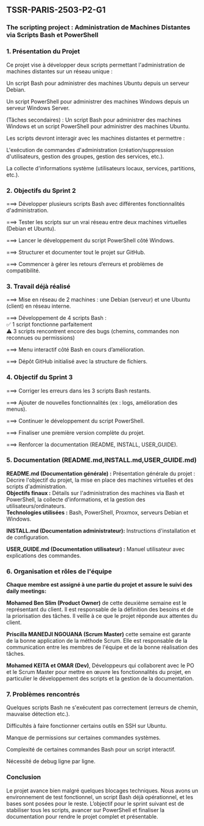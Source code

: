 ## TSSR-PARIS-2503-P2-G1

### The scripting project : Administration de Machines Distantes via Scripts Bash et PowerShell

### 1. Présentation du Projet

Ce projet vise à développer deux scripts permettant l'administration de machines distantes sur un réseau unique :

Un script Bash pour administrer des machines Ubuntu depuis un serveur Debian.

Un script PowerShell pour administrer des machines Windows depuis un serveur Windows Server.

(Tâches secondaires) : Un script Bash pour administrer des machines Windows et un script PowerShell pour administrer des machines Ubuntu.

Les scripts devront interagir avec les machines distantes et permettre :

L'exécution de commandes d'administration (création/suppression d'utilisateurs, gestion des groupes, gestion des services, etc.).

La collecte d'informations système (utilisateurs locaux, services, partitions, etc.).



### 2. Objectifs du Sprint 2

===> Développer plusieurs scripts Bash avec différentes fonctionnalités d'administration.

===> Tester les scripts sur un vrai réseau entre deux machines virtuelles (Debian et Ubuntu).

===> Lancer le développement du script PowerShell côté Windows.

===> Structurer et documenter tout le projet sur GitHub.

===> Commencer à gérer les retours d’erreurs et problèmes de compatibilité.

### 3. Travail déjà réalisé

===> Mise en réseau de 2 machines : une Debian (serveur) et une Ubuntu (client) en réseau interne.

===> Développement de 4 scripts Bash :  
✅ 1 script fonctionne parfaitement  
⚠️ 3 scripts rencontrent encore des bugs (chemins, commandes non reconnues ou permissions)  

===> Menu interactif côté Bash en cours d’amélioration.  

===> Dépôt GitHub initialisé avec la structure de fichiers.  


### 4. Objectif du Sprint 3

===> Corriger les erreurs dans les 3 scripts Bash restants.

===> Ajouter de nouvelles fonctionnalités (ex : logs, amélioration des menus).

===> Continuer le développement du script PowerShell.  

===> Finaliser une première version complète du projet.

===> Renforcer la documentation (README, INSTALL, USER_GUIDE).

### 5. Documentation (README.md,INSTALL.md,USER_GUIDE.md)

**README.md (Documentation générale) :** Présentation générale du projet : Décrire l'objectif du projet, la mise en place des machines virtuelles et des scripts d'administration.   
**Objectifs finaux :** Détails sur l'administration des machines via Bash et PowerShell, la collecte d'informations, et la gestion des utilisateurs/ordinateurs.  
**Technologies utilisées :** Bash, PowerShell, Proxmox, serveurs Debian et Windows.  

**INSTALL.md (Documentation administrateur):** Instructions d'installation et de configuration.

**USER_GUIDE.md (Documentation utilisateur) :** Manuel utilisateur avec explications des commandes.

### 6. Organisation et rôles de l'équipe

**Chaque membre est assigné à une partie du projet et assure le suivi des daily meetings:**

**Mohamed Ben Slim (Product Owner)** de cette deuxième semaine est le représentant du client. 
Il est responsable de la définition des besoins et de la priorisation des tâches. Il veille à ce que le projet réponde aux attentes du client.

**Priscilla MANEDJI NGOUANA (Scrum Master)** cette semaine est garante de la bonne application de la méthode Scrum. 
Elle est responsable de la communication entre les membres de l'équipe et de la bonne réalisation des tâches.

**Mohamed KEITA et OMAR (Dev)**, Développeurs qui collaborent avec le PO et le Scrum Master pour mettre en œuvre les fonctionnalités du projet, en particulier le développement des scripts et la gestion de la documentation.

### 7. Problèmes rencontrés

Quelques scripts Bash ne s'exécutent pas correctement (erreurs de chemin, mauvaise détection etc.).

Difficultés à faire fonctionner certains outils en SSH sur Ubuntu.

Manque de permissions sur certaines commandes systèmes.

Complexité de certaines commandes Bash pour un script interactif.

Nécessité de debug ligne par ligne.

### Conclusion
Le projet avance bien malgré quelques blocages techniques.
Nous avons un environnement de test fonctionnel, un script Bash déjà opérationnel, et les bases sont posées pour le reste.
L’objectif pour le sprint suivant est de stabiliser tous les scripts, avancer sur PowerShell et finaliser la documentation pour rendre le projet complet et présentable.

